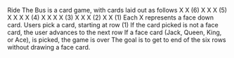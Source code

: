 Ride The Bus is a card game, with cards laid out as follows
   X X    (6)
  X X X   (5)
 X X X X  (4)
 X X X X  (3)
  X X X   (2)
   X X    (1)
Each X represents a face down card.
Users pick a card, starting at row (1)
If the card picked is not a face card,  the user advances to the next row
If a face card (Jack, Queen, King, or Ace), is picked, the game is over
The goal is to get to end of the six rows without drawing a face card.
